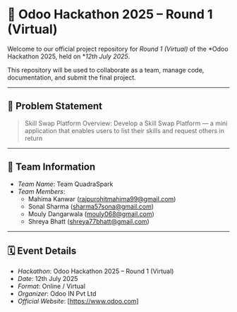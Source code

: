 # 🚀 Odoo Hackathon 2025 – Round 1 (Virtual)

Welcome to our official project repository for *Round 1 (Virtual)* of the *Odoo Hackathon 2025, held on **12th July 2025*.

This repository will be used to collaborate as a team, manage code, documentation, and submit the final project.

---

## 🧠 Problem Statement

> Skill Swap Platform
Overview:
Develop a Skill Swap Platform — a mini application that enables users to list their skills and
request others in return
---

## 👥 Team Information

- *Team Name*: Team QuadraSpark
- *Team Members*:
  - Mahima Kanwar (rajpurohitmahima99@gmail.com)
  - Sonal Sharma  (sharma57sona@gmail.com)
  - Mouly Dangarwala (mouly068@gmail.com)
  - Shreya Bhatt (shreya77bhatt@gmail.com)

---

## 🗓️ Event Details

- *Hackathon*: Odoo Hackathon 2025 – Round 1 (Virtual)
- *Date*: 12th July 2025
- *Format*: Online / Virtual
- *Organizer*: Odoo IN Pvt Ltd
- *Official Website*: [https://www.odoo.com]
